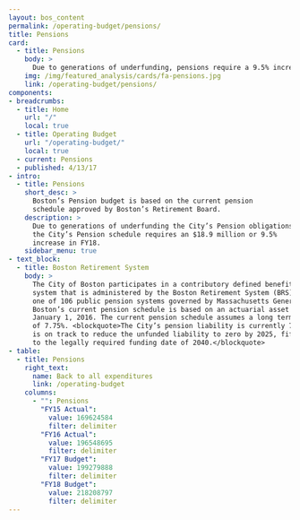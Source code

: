 ```yaml
---
layout: bos_content
permalink: /operating-budget/pensions/
title: Pensions
card:
  - title: Pensions
    body: >
      Due to generations of underfunding, pensions require a 9.5% increase.
    img: /img/featured_analysis/cards/fa-pensions.jpg
    link: /operating-budget/pensions/
components:
- breadcrumbs:
  - title: Home
    url: "/"
    local: true
  - title: Operating Budget
    url: "/operating-budget/"
    local: true
  - current: Pensions
  - published: 4/13/17
- intro:
  - title: Pensions
    short_desc: >
      Boston’s Pension budget is based on the current pension 
      schedule approved by Boston’s Retirement Board. 
    description: >
      Due to generations of underfunding the City’s Pension obligations, 
      the City’s Pension schedule requires an $18.9 million or 9.5% 
      increase in FY18.
    sidebar_menu: true
- text_block:
  - title: Boston Retirement System
    body: >
      The City of Boston participates in a contributory defined benefit retirement 
      system that is administered by the Boston Retirement System (BRS). BRS is 
      one of 106 public pension systems governed by Massachusetts General Law Chapter 32. 
      Boston’s current pension schedule is based on an actuarial asset valuation as of 
      January 1, 2016. The current pension schedule assumes a long term rate of return 
      of 7.75%. <blockquote>The City’s pension liability is currently 74.96% funded and 
      is on track to reduce the unfunded liability to zero by 2025, fifteen years prior 
      to the legally required funding date of 2040.</blockquote>
- table:
  - title: Pensions
    right_text:
      name: Back to all expenditures
      link: /operating-budget
    columns:
      - "": Pensions
        "FY15 Actual": 
          value: 169624584
          filter: delimiter
        "FY16 Actual": 
          value: 196548695
          filter: delimiter
        "FY17 Budget": 
          value: 199279888
          filter: delimiter
        "FY18 Budget": 
          value: 218208797
          filter: delimiter
---
```

